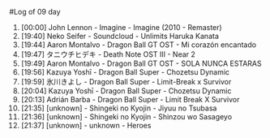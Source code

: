 #Log of 09 day

1. [00:00] John Lennon - Imagine - Imagine (2010 - Remaster)
1. [19:40] Neko Seifer - Soundcloud - Unlimits Haruka Kanata
1. [19:44] Aaron Montalvo - Dragon Ball GT OST - Mi corazón encantado
1. [19:47] タニウチヒデキ - Death Note OST III - Near 2
1. [19:49] Aaron Montalvo - Dragon Ball GT OST - SOLA NUNCA ESTARAS
1. [19:56] Kazuya Yoshī - Dragon Ball Super - Chozetsu Dynamic
1. [19:59] 氷川きよし - Dragon Ball Super - Limit-Break x Survivor
1. [20:04] Kazuya Yoshī - Dragon Ball Super - Chozetsu Dynamic
1. [20:13] Adrián Barba - Dragon Ball Super - Limit Break X Survivor
1. [21:35] [unknown] - Shingeki no Kyojin - Jiyuu no Tsubasa
1. [21:36] [unknown] - Shingeki no Kyojin - Shinzou wo Sasageyo
1. [21:37] [unknown] - unknown - Heroes
